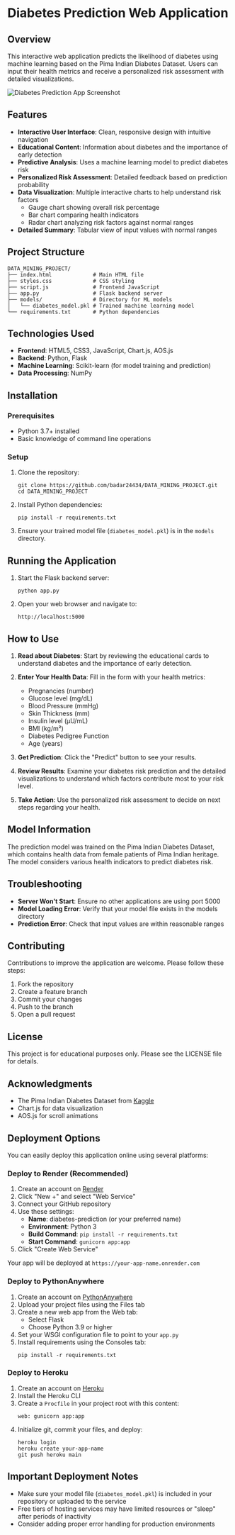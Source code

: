 # Diabetes Prediction Web Application

## Overview

This interactive web application predicts the likelihood of diabetes using machine learning based on the Pima Indian Diabetes Dataset. Users can input their health metrics and receive a personalized risk assessment with detailed visualizations.

![Diabetes Prediction App Screenshot](https://i.postimg.cc/fk55ykHy/diabetes-app-screenshot.jpg)

## Features

- **Interactive User Interface**: Clean, responsive design with intuitive navigation
- **Educational Content**: Information about diabetes and the importance of early detection
- **Predictive Analysis**: Uses a machine learning model to predict diabetes risk
- **Personalized Risk Assessment**: Detailed feedback based on prediction probability
- **Data Visualization**: Multiple interactive charts to help understand risk factors
  - Gauge chart showing overall risk percentage
  - Bar chart comparing health indicators
  - Radar chart analyzing risk factors against normal ranges
- **Detailed Summary**: Tabular view of input values with normal ranges

## Project Structure

```
DATA_MINING_PROJECT/
├── index.html             # Main HTML file
├── styles.css             # CSS styling
├── script.js              # Frontend JavaScript
├── app.py                 # Flask backend server
├── models/                # Directory for ML models
│   └── diabetes_model.pkl # Trained machine learning model
└── requirements.txt       # Python dependencies
```

## Technologies Used

- **Frontend**: HTML5, CSS3, JavaScript, Chart.js, AOS.js
- **Backend**: Python, Flask
- **Machine Learning**: Scikit-learn (for model training and prediction)
- **Data Processing**: NumPy

## Installation

### Prerequisites

- Python 3.7+ installed
- Basic knowledge of command line operations

### Setup

1. Clone the repository:
   ```
   git clone https://github.com/badar24434/DATA_MINING_PROJECT.git
   cd DATA_MINING_PROJECT
   ```

2. Install Python dependencies:
   ```
   pip install -r requirements.txt
   ```

3. Ensure your trained model file (`diabetes_model.pkl`) is in the `models` directory.

## Running the Application

1. Start the Flask backend server:
   ```
   python app.py
   ```

2. Open your web browser and navigate to:
   ```
   http://localhost:5000
   ```

## How to Use

1. **Read about Diabetes**: Start by reviewing the educational cards to understand diabetes and the importance of early detection.

2. **Enter Your Health Data**: Fill in the form with your health metrics:
   - Pregnancies (number)
   - Glucose level (mg/dL)
   - Blood Pressure (mmHg)
   - Skin Thickness (mm)
   - Insulin level (μU/mL)
   - BMI (kg/m²)
   - Diabetes Pedigree Function
   - Age (years)

3. **Get Prediction**: Click the "Predict" button to see your results.

4. **Review Results**: Examine your diabetes risk prediction and the detailed visualizations to understand which factors contribute most to your risk level.

5. **Take Action**: Use the personalized risk assessment to decide on next steps regarding your health.

## Model Information

The prediction model was trained on the Pima Indian Diabetes Dataset, which contains health data from female patients of Pima Indian heritage. The model considers various health indicators to predict diabetes risk.

## Troubleshooting

- **Server Won't Start**: Ensure no other applications are using port 5000
- **Model Loading Error**: Verify that your model file exists in the models directory
- **Prediction Error**: Check that input values are within reasonable ranges

## Contributing

Contributions to improve the application are welcome. Please follow these steps:

1. Fork the repository
2. Create a feature branch
3. Commit your changes
4. Push to the branch
5. Open a pull request

## License

This project is for educational purposes only. Please see the LICENSE file for details.

## Acknowledgments

- The Pima Indian Diabetes Dataset from [Kaggle](https://www.kaggle.com/datasets/uciml/pima-indians-diabetes-database)
- Chart.js for data visualization
- AOS.js for scroll animations

## Deployment Options

You can easily deploy this application online using several platforms:

### Deploy to Render (Recommended)

1. Create an account on [Render](https://render.com/)
2. Click "New +" and select "Web Service"
3. Connect your GitHub repository
4. Use these settings:
   - **Name**: diabetes-prediction (or your preferred name)
   - **Environment**: Python 3
   - **Build Command**: `pip install -r requirements.txt`
   - **Start Command**: `gunicorn app:app`
5. Click "Create Web Service"

Your app will be deployed at `https://your-app-name.onrender.com`

### Deploy to PythonAnywhere

1. Create an account on [PythonAnywhere](https://www.pythonanywhere.com/)
2. Upload your project files using the Files tab
3. Create a new web app from the Web tab:
   - Select Flask
   - Choose Python 3.9 or higher
4. Set your WSGI configuration file to point to your `app.py`
5. Install requirements using the Consoles tab:
   ```
   pip install -r requirements.txt
   ```

### Deploy to Heroku

1. Create an account on [Heroku](https://heroku.com/)
2. Install the Heroku CLI
3. Create a `Procfile` in your project root with this content:
   ```
   web: gunicorn app:app
   ```
4. Initialize git, commit your files, and deploy:
   ```
   heroku login
   heroku create your-app-name
   git push heroku main
   ```

## Important Deployment Notes

- Make sure your model file (`diabetes_model.pkl`) is included in your repository or uploaded to the service
- Free tiers of hosting services may have limited resources or "sleep" after periods of inactivity
- Consider adding proper error handling for production environments

